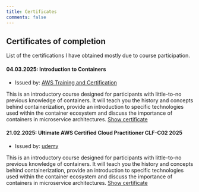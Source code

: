 ```yaml
---
title: Certificates
comments: false
---
```


## Certificates of completion

List of the certifications I have obtained mostly due to course participation.

#### 04.03.2025: Introduction to Containers
- Issued by: [AWS Training and Certification](https://www.aws.training/)

This is an introductory course designed for participants with little-to-no previous knowledge of containers. It will teach you the history and concepts behind containerization, provide an introduction to specific technologies used within the container ecosystem and discuss the importance of containers in microservice architectures.
[Show certificate](/certificates/20250304-aws-introduction_to_containers.pdf)

#### 21.02.2025: Ultimate AWS Certified Cloud Practitioner CLF-C02 2025
- Issued by: [udemy](https://www.udemy.com/course/aws-certified-cloud-practitioner-new/?couponCode=ST10MT30325G1)

This is an introductory course designed for participants with little-to-no previous knowledge of containers. It will teach you the history and concepts behind containerization, provide an introduction to specific technologies used within the container ecosystem and discuss the importance of containers in microservice architectures.
[Show certificate](/certificates/20250221-udemy-aws_cloud_practitioner_exam_preparation.pdf)





